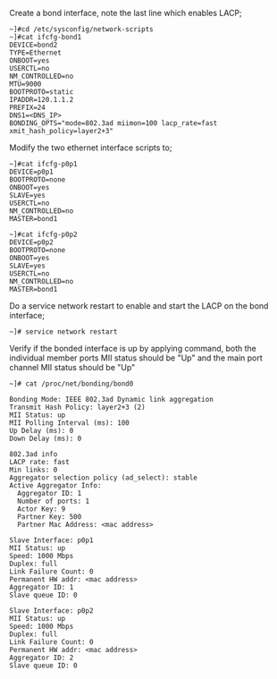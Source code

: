 Create a bond interface, note the last line which enables LACP;

```text
~]#cd /etc/sysconfig/network-scripts
~]#cat ifcfg-bond1
DEVICE=bond2
TYPE=Ethernet
ONBOOT=yes
USERCTL=no
NM_CONTROLLED=no
MTU=9000
BOOTPROTO=static
IPADDR=120.1.1.2
PREFIX=24
DNS1=<DNS_IP>
BONDING_OPTS="mode=802.3ad miimon=100 lacp_rate=fast xmit_hash_policy=layer2+3"
```

Modify the two ethernet interface scripts to;

```text
~]#cat ifcfg-p0p1
DEVICE=p0p1
BOOTPROTO=none
ONBOOT=yes
SLAVE=yes
USERCTL=no
NM_CONTROLLED=no
MASTER=bond1

~]#cat ifcfg-p0p2
DEVICE=p0p2
BOOTPROTO=none
ONBOOT=yes
SLAVE=yes
USERCTL=no
NM_CONTROLLED=no
MASTER=bond1
```

Do a service network restart to enable and start the LACP on the bond interface;

```text
~]# service network restart

```

Verify if the bonded interface is up by applying command, both the individual member ports MII status should be "Up" and the main port channel MII status should be "Up"

```text
~]# cat /proc/net/bonding/bond0

Bonding Mode: IEEE 802.3ad Dynamic link aggregation
Transmit Hash Policy: layer2+3 (2)
MII Status: up
MII Polling Interval (ms): 100
Up Delay (ms): 0
Down Delay (ms): 0

802.3ad info
LACP rate: fast
Min links: 0
Aggregator selection policy (ad_select): stable
Active Aggregator Info:
  Aggregator ID: 1
  Number of ports: 1
  Actor Key: 9
  Partner Key: 500
  Partner Mac Address: <mac address>

Slave Interface: p0p1
MII Status: up
Speed: 1000 Mbps
Duplex: full
Link Failure Count: 0
Permanent HW addr: <mac address>
Aggregator ID: 1
Slave queue ID: 0

Slave Interface: p0p2
MII Status: up
Speed: 1000 Mbps
Duplex: full
Link Failure Count: 0
Permanent HW addr: <mac address>
Aggregator ID: 2
Slave queue ID: 0
```